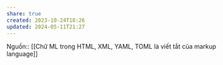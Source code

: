 ```yaml
---
share: true
created: 2023-10-24T18:26
updated: 2024-05-11T21:27
---
```

Nguồn::
[[Chữ ML trong HTML, XML, YAML, TOML là viết tắt của markup language]]